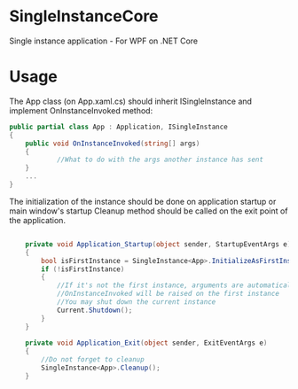 # SingleInstanceCore
Single instance application - For WPF on .NET Core
# Usage
The App class (on App.xaml.cs) should inherit ISingleInstance and implement OnInstanceInvoked method:
```csharp
public partial class App : Application, ISingleInstance
{
	public void OnInstanceInvoked(string[] args)
	{
			//What to do with the args another instance has sent
	}
	...
}
```
The initialization of the instance should be done on application startup or main window's startup
Cleanup method should be called on the exit point of the application. 
```csharp

	private void Application_Startup(object sender, StartupEventArgs e)
	{
		bool isFirstInstance = SingleInstance<App>.InitializeAsFirstInstance("soheilkd_ExampleIPC");
		if (!isFirstInstance)
		{
			//If it's not the first instance, arguments are automatically passed to the first instance
			//OnInstanceInvoked will be raised on the first instance
			//You may shut down the current instance
			Current.Shutdown();
		}
	}
		
	private void Application_Exit(object sender, ExitEventArgs e)
	{
		//Do not forget to cleanup
		SingleInstance<App>.Cleanup();
	}
```
